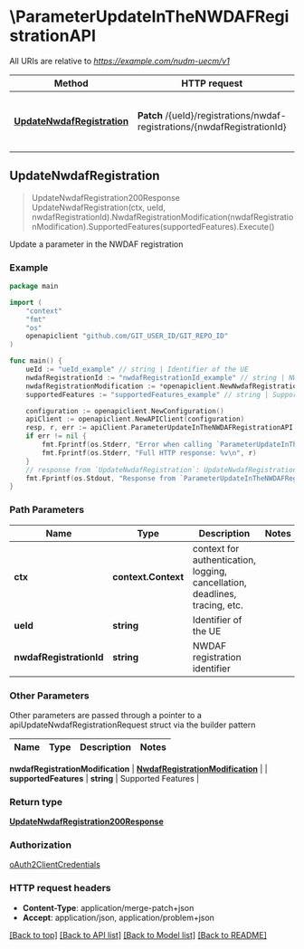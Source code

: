 # \ParameterUpdateInTheNWDAFRegistrationAPI

All URIs are relative to *https://example.com/nudm-uecm/v1*

Method | HTTP request | Description
------------- | ------------- | -------------
[**UpdateNwdafRegistration**](ParameterUpdateInTheNWDAFRegistrationAPI.md#UpdateNwdafRegistration) | **Patch** /{ueId}/registrations/nwdaf-registrations/{nwdafRegistrationId} | Update a parameter in the NWDAF registration



## UpdateNwdafRegistration

> UpdateNwdafRegistration200Response UpdateNwdafRegistration(ctx, ueId, nwdafRegistrationId).NwdafRegistrationModification(nwdafRegistrationModification).SupportedFeatures(supportedFeatures).Execute()

Update a parameter in the NWDAF registration

### Example

```go
package main

import (
	"context"
	"fmt"
	"os"
	openapiclient "github.com/GIT_USER_ID/GIT_REPO_ID"
)

func main() {
	ueId := "ueId_example" // string | Identifier of the UE
	nwdafRegistrationId := "nwdafRegistrationId_example" // string | NWDAF registration identifier
	nwdafRegistrationModification := *openapiclient.NewNwdafRegistrationModification("NwdafInstanceId_example") // NwdafRegistrationModification | 
	supportedFeatures := "supportedFeatures_example" // string | Supported Features (optional)

	configuration := openapiclient.NewConfiguration()
	apiClient := openapiclient.NewAPIClient(configuration)
	resp, r, err := apiClient.ParameterUpdateInTheNWDAFRegistrationAPI.UpdateNwdafRegistration(context.Background(), ueId, nwdafRegistrationId).NwdafRegistrationModification(nwdafRegistrationModification).SupportedFeatures(supportedFeatures).Execute()
	if err != nil {
		fmt.Fprintf(os.Stderr, "Error when calling `ParameterUpdateInTheNWDAFRegistrationAPI.UpdateNwdafRegistration``: %v\n", err)
		fmt.Fprintf(os.Stderr, "Full HTTP response: %v\n", r)
	}
	// response from `UpdateNwdafRegistration`: UpdateNwdafRegistration200Response
	fmt.Fprintf(os.Stdout, "Response from `ParameterUpdateInTheNWDAFRegistrationAPI.UpdateNwdafRegistration`: %v\n", resp)
}
```

### Path Parameters


Name | Type | Description  | Notes
------------- | ------------- | ------------- | -------------
**ctx** | **context.Context** | context for authentication, logging, cancellation, deadlines, tracing, etc.
**ueId** | **string** | Identifier of the UE | 
**nwdafRegistrationId** | **string** | NWDAF registration identifier | 

### Other Parameters

Other parameters are passed through a pointer to a apiUpdateNwdafRegistrationRequest struct via the builder pattern


Name | Type | Description  | Notes
------------- | ------------- | ------------- | -------------


 **nwdafRegistrationModification** | [**NwdafRegistrationModification**](NwdafRegistrationModification.md) |  | 
 **supportedFeatures** | **string** | Supported Features | 

### Return type

[**UpdateNwdafRegistration200Response**](UpdateNwdafRegistration200Response.md)

### Authorization

[oAuth2ClientCredentials](../README.md#oAuth2ClientCredentials)

### HTTP request headers

- **Content-Type**: application/merge-patch+json
- **Accept**: application/json, application/problem+json

[[Back to top]](#) [[Back to API list]](../README.md#documentation-for-api-endpoints)
[[Back to Model list]](../README.md#documentation-for-models)
[[Back to README]](../README.md)

